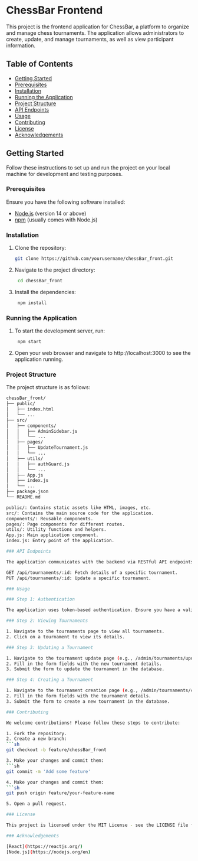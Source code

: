 # ChessBar Frontend

This project is the frontend application for ChessBar, a platform to organize and manage chess tournaments. The application allows administrators to create, update, and manage tournaments, as well as view participant information.

## Table of Contents

- [Getting Started](#getting-started)
- [Prerequisites](#prerequisites)
- [Installation](#installation)
- [Running the Application](#running-the-application)
- [Project Structure](#project-structure)
- [API Endpoints](#api-endpoints)
- [Usage](#usage)
- [Contributing](#contributing)
- [License](#license)
- [Acknowledgements](#acknowledgements)

## Getting Started

Follow these instructions to set up and run the project on your local machine for development and testing purposes.

### Prerequisites

Ensure you have the following software installed:

- [Node.js](https://nodejs.org/en/) (version 14 or above)
- [npm](https://www.npmjs.com/) (usually comes with Node.js)

### Installation

1. Clone the repository:
   ```sh
   git clone https://github.com/yourusername/chessBar_front.git

2. Navigate to the project directory:
   ```sh
    cd chessBar_front

3. Install the dependencies:
   ```sh
    npm install

### Running the Application

1. To start the development server, run:
   ```sh
    npm start

3. Open your web browser and navigate to http://localhost:3000 to see the application running.

### Project Structure

The project structure is as follows:
```sh
chessBar_front/
├── public/
│   ├── index.html
│   └── ...
├── src/
│   ├── components/
│   │   ├── AdminSidebar.js
│   │   └── ...
│   ├── pages/
│   │   ├── UpdateTournament.js
│   │   └── ...
│   ├── utils/
│   │   ├── authGuard.js
│   │   └── ...
│   ├── App.js
│   ├── index.js
│   └── ...
├── package.json
└── README.md

public/: Contains static assets like HTML, images, etc.
src/: Contains the main source code for the application.
components/: Reusable components.
pages/: Page components for different routes.
utils/: Utility functions and helpers.
App.js: Main application component.
index.js: Entry point of the application.

### API Endpoints

The application communicates with the backend via RESTful API endpoints. Here are some key endpoints:

GET /api/tournaments/:id: Fetch details of a specific tournament.
PUT /api/tournaments/:id: Update a specific tournament.

### Usage

### Step 1: Authentication

The application uses token-based authentication. Ensure you have a valid token to access the admin routes.

### Step 2: Viewing Tournaments

1. Navigate to the tournaments page to view all tournaments.
2. Click on a tournament to view its details.

### Step 3: Updating a Tournament

1. Navigate to the tournament update page (e.g., /admin/tournaments/update/:id).
2. Fill in the form fields with the new tournament details.
3. Submit the form to update the tournament in the database.

### Step 4: Creating a Tournament

1. Navigate to the tournament creation page (e.g., /admin/tournaments/create).
2. Fill in the form fields with the tournament details.
3. Submit the form to create a new tournament in the database.

### Contributing

We welcome contributions! Please follow these steps to contribute:

1. Fork the repository.
2. Create a new branch:
```sh
git checkout -b feature/chessBar_front

3. Make your changes and commit them:
```sh
git commit -m 'Add some feature'

4. Make your changes and commit them:
```sh
git push origin feature/your-feature-name

5. Open a pull request.

### License

This project is licensed under the MIT License - see the LICENSE file for details.

### Acknowledgements

[React](https://reactjs.org/)
[Node.js](https://nodejs.org/en)
